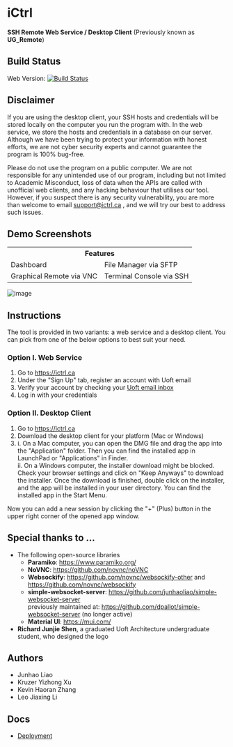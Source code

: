 # iCtrl

**SSH Remote Web Service / Desktop Client** (Previously known as **UG_Remote**)

## Build Status
Web Version: [![Build Status](https://jenkins.junhao.ca/job/iCtrl/badge/icon)](https://jenkins.junhao.ca/job/iCtrl/)

## Disclaimer
If you are using the desktop client, your SSH hosts and credentials will be stored locally on the computer you run the program with. 
In the web service, we store the hosts and credentials in a database on our server. 
Although we have been trying to protect your information with honest efforts, we are not cyber security experts and cannot guarantee the program is 100% bug-free. 

Please do not use the program on a public computer. 
We are not responsible for any unintended use of our program, including but not limited to Academic Misconduct, loss of data when the APIs are called with unofficial web clients, and any hacking behaviour that utilises our tool. However, if you suspect there is any security vulnerability, you are more than welcome to email support@ictrl.ca , and we will try our best to address such issues. 

## Demo Screenshots
<table>
  <tr>
    <th colspan="2">Features</th>
  </tr>
  <tr>
    <td>Dashboard</td>
    <td>File Manager via SFTP</td>
  </tr>
  <tr>
    <td>Graphical Remote via VNC</td>
    <td>Terminal Console via SSH</td>
  </tr>
</table>

![image](https://user-images.githubusercontent.com/43196707/201545822-0782c64d-fbac-4286-9af8-1cd5af3c30a5.png)

## Instructions
The tool is provided in two variants: a web service and a desktop client. You can pick from one of the below options to best suit your need.

### Option I. Web Service
1. Go to https://ictrl.ca
2. Under the "Sign Up" tab, register an account with Uoft email
3. Verify your account by checking your [Uoft email inbox](https://mail.utoronto.ca)
4. Log in with your credentials


### Option II. Desktop Client
1. Go to https://ictrl.ca
2. Download the desktop client for your platform (Mac or Windows)
3. i. On a Mac computer, you can open the DMG file and drag the app into the "Application" folder. Then you can find the installed app in LaunchPad or "Applications" in Finder. \
   ii. On a Windows computer, the installer download might be blocked. Check your browser settings and click on "Keep Anyways" to download the installer. Once the download is finished, double click on the installer, and the app will be installed in your user directory. You can find the installed app in the Start Menu. 

Now you can add a new session by clicking the "+" (Plus) button in the upper right corner of the opened app window. 

## Special thanks to ...
- The following open-source libraries
   - **Paramiko**: https://www.paramiko.org/
   - **NoVNC**: https://github.com/novnc/noVNC
   - **Websockify**: https://github.com/novnc/websockify-other and https://github.com/novnc/websockify
   - **simple-websocket-server**: https://github.com/junhaoliao/simple-websocket-server \
     previously maintained at: https://github.com/dpallot/simple-websocket-server (no longer active)
   - **Material UI**: https://mui.com/
- **Richard Junjie Shen**, a graduated Uoft Architecture undergraduate student, who designed the logo

## Authors
- Junhao Liao
- Kruzer Yizhong Xu
- Kevin Haoran Zhang
- Leo Jiaxing Li

## Docs
 - [Deployment](https://github.com/junhaoliao/iCtrl/blob/main/docs/deployment.md)
